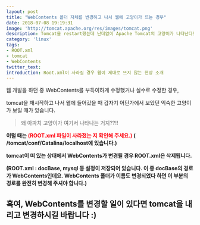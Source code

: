 ```yaml
---
layout: post
title: "WebContents 폴더 자체를 변경하고 나서 웹에 고양이가 뜨는 경우"
date: 2018-07-08 19:19:31
image: 'http://tomcat.apache.org/res/images/tomcat.png'
description: Tomcat을 restart했는데 난데없이 Apache Tomcat의 고양이가 나타난다면?
category: 'linux'
tags:
- ROOT.xml
- tomcat
- WebContents
twitter_text:
introduction: Root.xml이 사라질 경우 웹이 제대로 뜨지 않는 현상 소개
---
```

웹 개발을 하던 중 WebContents를 부득이하게 수정했거나 실수로 수정한 경우,

tomcat을 재시작하고 나서 웹에 들어갔을 때 갑자기 어딘가에서 보았던 익숙한 고양이가 보일 때가 있습니다.

> 왜 아파치 고양이가 여기서 나타나는 거지??!!


<strong>이럴 때는 <font color="#ff0a16">(ROOT.xml 파일이 사라졌는 지 확인해 주세요.)</font><strong> ( /tomcat/conf/Catalina/localhost에 있습니다.)

**tomcat이 떠 있는 상태에서 WebContents가 변경될 경우 ROOT.xml은 삭제됩니다.**

(ROOT.xml : docBase, mysql 등 설정이 저장되어 있습니다. 이 중 docBase의 경로가 WebContents인데요. WebContents 폴더가 이름도 변경되었다 하면 이 부분의 경로를 완전히 변경해 주셔야 합니다.)

## 혹여, WebContents를 변경할 일이 있다면 tomcat을 내리고 변경하시길 바랍니다 :)